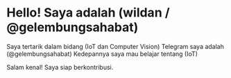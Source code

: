# Hello! Saya adalah (wildan / @gelembungsahabat)

Saya tertarik dalam bidang (IoT dan Computer Vision)
Telegram saya adalah (@gelembungsahabat)
Kedepannya saya mau belajar tentang (IoT)

Salam kenal! Saya siap berkontribusi.
